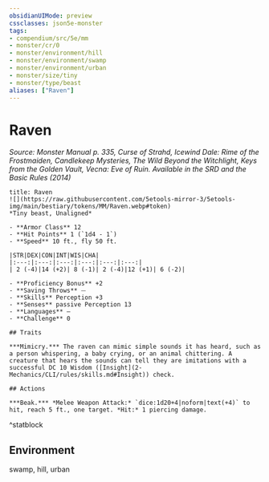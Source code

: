 ```yaml
---
obsidianUIMode: preview
cssclasses: json5e-monster
tags:
- compendium/src/5e/mm
- monster/cr/0
- monster/environment/hill
- monster/environment/swamp
- monster/environment/urban
- monster/size/tiny
- monster/type/beast
aliases: ["Raven"]
---
```

# Raven
*Source: Monster Manual p. 335, Curse of Strahd, Icewind Dale: Rime of the Frostmaiden, Candlekeep Mysteries, The Wild Beyond the Witchlight, Keys from the Golden Vault, Vecna: Eve of Ruin. Available in the <span title='Systems Reference Document (5.1)'>SRD</span> and the Basic Rules (2014)*  

```ad-statblock
title: Raven
![](https://raw.githubusercontent.com/5etools-mirror-3/5etools-img/main/bestiary/tokens/MM/Raven.webp#token)
*Tiny beast, Unaligned*

- **Armor Class** 12
- **Hit Points** 1 (`1d4 - 1`)
- **Speed** 10 ft., fly 50 ft.

|STR|DEX|CON|INT|WIS|CHA|
|:---:|:---:|:---:|:---:|:---:|:---:|
| 2 (-4)|14 (+2)| 8 (-1)| 2 (-4)|12 (+1)| 6 (-2)|

- **Proficiency Bonus** +2
- **Saving Throws** ⏤
- **Skills** Perception +3
- **Senses** passive Perception 13
- **Languages** —
- **Challenge** 0

## Traits

***Mimicry.*** The raven can mimic simple sounds it has heard, such as a person whispering, a baby crying, or an animal chittering. A creature that hears the sounds can tell they are imitations with a successful DC 10 Wisdom ([Insight](2-Mechanics/CLI/rules/skills.md#Insight)) check.

## Actions

***Beak.*** *Melee Weapon Attack:* `dice:1d20+4|noform|text(+4)` to hit, reach 5 ft., one target. *Hit:* 1 piercing damage.
```
^statblock

## Environment

swamp, hill, urban